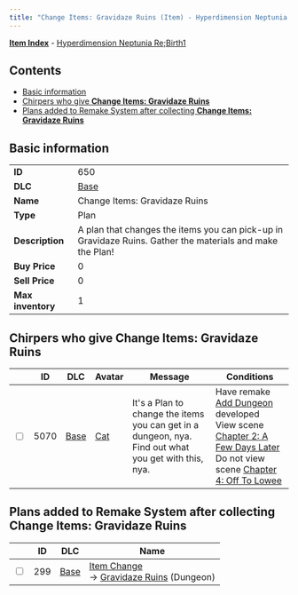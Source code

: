 ```yaml
---
title: "Change Items: Gravidaze Ruins (Item) - Hyperdimension Neptunia Re;Birth1"
---
```


[**Item Index**](/neptunia/rb1/item/index.html) - [Hyperdimension Neptunia Re;Birth1](/neptunia/rb1)

## Contents

- [Basic information](#basic-information)
- [Chirpers who give **Change Items: Gravidaze Ruins**](#chirpers-who-give-change-items-gravidaze-ruins)
- [Plans added to Remake System after collecting **Change Items: Gravidaze Ruins**](#plans-added-to-remake-system-after-collecting-change-items-gravidaze-ruins)

## Basic information

|   |   |
| -- | -- |
| **ID** | 650 |
| **DLC** | [Base](/neptunia/rb1/dlc/1-base.html) |
| **Name** | Change Items: Gravidaze Ruins |
| **Type** | Plan |
| **Description** | A plan that changes the items you can pick-up in Gravidaze Ruins. Gather the materials and make the Plan! |
| **Buy Price** | 0 |
| **Sell Price** | 0 |
| **Max inventory** | 1 |

## Chirpers who give **Change Items: Gravidaze Ruins**

|    | ID | DLC | Avatar | Message | Conditions |
| -- | -- | --- | ------ | ------- | ---------- |
| <input type="checkbox" id="rb1-chirper-event-1-5070" class="trackbox" /> | 5070 | [Base](/neptunia/rb1/dlc/1-base.html) | [Cat](/neptunia/rb1/avatar/1-226-cat.html) | It's a Plan to change the items you can get in a dungeon, nya.<br />Find out what you get with this, nya. | Have remake [Add Dungeon](/neptunia/rb1/remake/1-213-add-dungeon.html) developed<br />View scene [Chapter 2: A Few Days Later](/neptunia/rb1/scene/1-232-chapter-2-a-few-days-later.html)<br />Do not view scene [Chapter 4: Off To Lowee](/neptunia/rb1/scene/1-401-chapter-4-off-to-lowee.html) |

## Plans added to Remake System after collecting **Change Items: Gravidaze Ruins**

|    | ID | DLC | Name |
| -- | -- | --- | ---- |
| <input type="checkbox" id="rb1-remake-1-299" class="trackbox" /> | 299 | [Base](/neptunia/rb1/dlc/1-base.html) | [Item Change](/neptunia/rb1/remake/1-299-item-change.html)<br />→ [Gravidaze Ruins](/neptunia/rb1/dungeon/1-106-gravidaze-ruins.html) (Dungeon) |